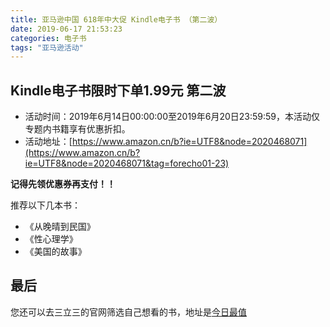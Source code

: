 ```yaml
---
title: 亚马逊中国 618年中大促 Kindle电子书 （第二波）
date: 2019-06-17 21:53:23
categories: 电子书
tags: "亚马逊活动"
---
```


## Kindle电子书限时下单1.99元 第二波

- 活动时间：2019年6月14日00:00:00至2019年6月20日23:59:59，本活动仅专题内书籍享有优惠折扣。
- 活动地址：[https://www.amazon.cn/b?ie=UTF8&node=2020468071](https://www.amazon.cn/b?ie=UTF8&node=2020468071&tag=forecho01-23)

**记得先领优惠券再支付！！**


推荐以下几本书：

- 《从晚晴到民国》
- 《性心理学》
- 《美国的故事》

## 最后

您还可以去三立三的官网筛选自己想看的书，地址是[今日最值](https://3li3.com/book/day?date=)
